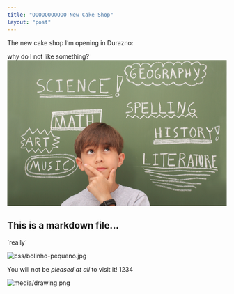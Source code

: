 ```yaml
---
title: "OOOOOOOOOOO New Cake Shop"
layout: "post"
---
```

The new cake shop I’m opening in Durazno:

why do I not  like something?![](/about/phpWbgFf4.jpg "about/phpWbgFf4.jpg")

## This is a markdown file…

\`really\` 

![](/css/bolinho-pequeno.jpg "css/bolinho-pequeno.jpg")

You will not be *pleased at all* to visit it! 1234

![](/media/drawing.png "media/drawing.png")